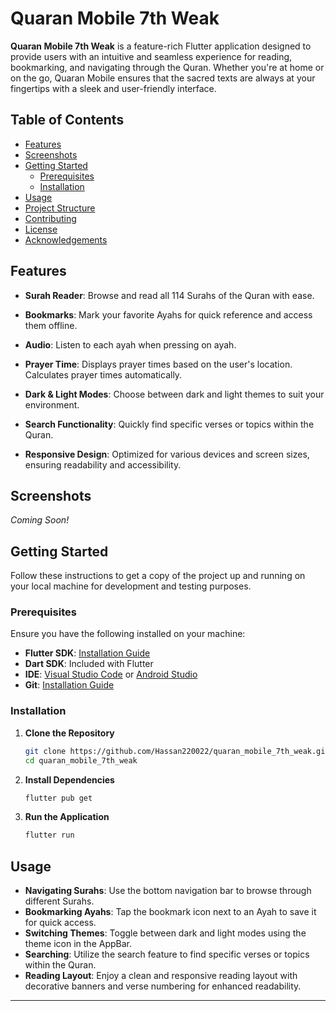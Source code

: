 # Quaran Mobile 7th Weak

**Quaran Mobile 7th Weak** is a feature-rich Flutter application designed to provide users with an intuitive and seamless experience for reading, bookmarking, and navigating through the Quran. Whether you're at home or on the go, Quaran Mobile ensures that the sacred texts are always at your fingertips with a sleek and user-friendly interface.

## Table of Contents
- [Features](#features)
- [Screenshots](#screenshots)
- [Getting Started](#getting-started)
  - [Prerequisites](#prerequisites)
  - [Installation](#installation)
- [Usage](#usage)
- [Project Structure](#project-structure)
- [Contributing](#contributing)
- [License](#license)
- [Acknowledgements](#acknowledgements)

## Features
- **Surah Reader**: Browse and read all 114 Surahs of the Quran with ease.
- **Bookmarks**: Mark your favorite Ayahs for quick reference and access them offline.
- **Audio**: Listen to each ayah when pressing on ayah.
- **Prayer Time**: Displays prayer times based on the user's location.  Calculates prayer times automatically.

- **Dark & Light Modes**: Choose between dark and light themes to suit your environment.
- **Search Functionality**: Quickly find specific verses or topics within the Quran.
- **Responsive Design**: Optimized for various devices and screen sizes, ensuring readability and accessibility.

## Screenshots
*Coming Soon!*

## Getting Started
Follow these instructions to get a copy of the project up and running on your local machine for development and testing purposes.

### Prerequisites
Ensure you have the following installed on your machine:
- **Flutter SDK**: [Installation Guide](https://flutter.dev/docs/get-started/install)
- **Dart SDK**: Included with Flutter
- **IDE**: [Visual Studio Code](https://code.visualstudio.com/) or [Android Studio](https://developer.android.com/studio)
- **Git**: [Installation Guide](https://git-scm.com/book/en/v2/Getting-Started-Installing-Git)

### Installation
1. **Clone the Repository**
   ```bash
   git clone https://github.com/Hassan220022/quaran_mobile_7th_weak.git
   cd quaran_mobile_7th_weak
   ```

2. **Install Dependencies**
   ```bash
   flutter pub get
   ```

3. **Run the Application**
   ```bash
   flutter run
   ```

## Usage
- **Navigating Surahs**: Use the bottom navigation bar to browse through different Surahs.
- **Bookmarking Ayahs**: Tap the bookmark icon next to an Ayah to save it for quick access.
- **Switching Themes**: Toggle between dark and light modes using the theme icon in the AppBar.
- **Searching**: Utilize the search feature to find specific verses or topics within the Quran.
- **Reading Layout**: Enjoy a clean and responsive reading layout with decorative banners and verse numbering for enhanced readability.
---
